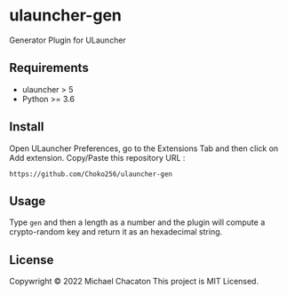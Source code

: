 # ulauncher-gen

Generator Plugin for ULauncher

## Requirements

- ulauncher > 5
- Python >= 3.6

## Install

Open ULauncher Preferences, go to the Extensions Tab and then click on Add extension.
Copy/Paste this repository URL :

`https://github.com/Choko256/ulauncher-gen`

## Usage

Type `gen` and then a length as a number and the plugin will compute a crypto-random key and return it as an hexadecimal string.

## License

Copywright &copy; 2022 Michael Chacaton
This project is MIT Licensed.

